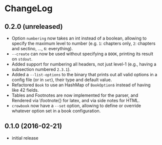 ChangeLog
=========

0.2.0 (unreleased) 
------------------
* Option `numbering` now takes an int instead of a boolean, allowing
  to specify the maximum level to number (e.g. `1`: chapters only,
  `2`: chapters and sectino, ..., `6`: everything).
* `--create` can now be used without specifying a `BOOK`, printing its
  result on `stdout`.
* Added support for numbering all headers, not just level-1 (e.g.,
  having a subsection numbered `2.3.1`).
* Added a `--list-options` to the binary that prints out all valid
  options in a config file (or in `set`), their type and default
  value.
* Refactored `Book` to use an HashMap of `BookOption`s instead of
  having like 42 fields.
* Tables and Footnotes are now implemented for the parser, and
  Rendered via \footnote{} for latex, and via side notes for HTML.
* `crowbook` now have a `--set` option, allowing to define or override
  whatever option set in a book configuration.

0.1.0 (2016-02-21)
------------------
* initial release
